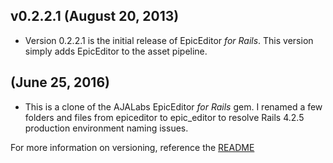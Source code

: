 ## v0.2.2.1 (August 20, 2013)
- Version 0.2.2.1 is the initial release of EpicEditor *for Rails*. This version simply adds EpicEditor to the asset pipeline.

## (June 25, 2016)
- This is a clone of the AJALabs EpicEditor *for Rails* gem. I renamed a few folders and files from epiceditor to epic_editor to resolve Rails 4.2.5 production environment naming issues.

For more information on versioning, reference the [README](https://github.com/AJAlabs/EpicEditor#versioning)
